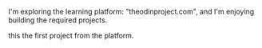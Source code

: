I'm exploring the learning platform: "theodinproject.com", and I'm enjoying building the required projects.

this the first project from the platform.
